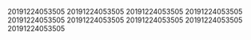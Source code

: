 20191224053505
20191224053505
20191224053505
20191224053505
20191224053505
20191224053505
20191224053505
20191224053505
20191224053505
